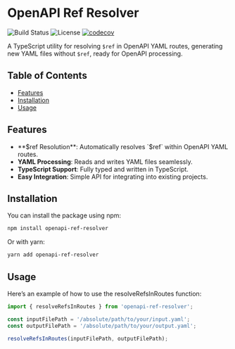 # OpenAPI Ref Resolver

![Build Status](https://img.shields.io/badge/build-passing-brightgreen)
![License](https://img.shields.io/badge/license-MIT-blue)
[![codecov](https://codecov.io/gh/yog27ray/OpenAPI-RouteExpander/graph/badge.svg?token=G6S09CMOIT)](https://codecov.io/gh/yog27ray/OpenAPI-RouteExpander)

A TypeScript utility for resolving `$ref` in OpenAPI YAML routes, generating new YAML files without `$ref`, ready for OpenAPI processing.

## Table of Contents

- [Features](#features)
- [Installation](#installation)
- [Usage](#usage)

## Features

- **$ref Resolution**: Automatically resolves `$ref` within OpenAPI YAML routes.
- **YAML Processing**: Reads and writes YAML files seamlessly.
- **TypeScript Support**: Fully typed and written in TypeScript.
- **Easy Integration**: Simple API for integrating into existing projects.

## Installation

You can install the package using npm:

```bash
npm install openapi-ref-resolver
```
Or with yarn:
```bash
yarn add openapi-ref-resolver
```

## Usage

Here’s an example of how to use the resolveRefsInRoutes function:
```javascript
import { resolveRefsInRoutes } from 'openapi-ref-resolver';

const inputFilePath = '/absolute/path/to/your/input.yaml';
const outputFilePath = '/absolute/path/to/your/output.yaml';

resolveRefsInRoutes(inputFilePath, outputFilePath);

```
